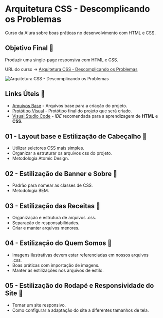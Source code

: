 # Arquitetura CSS - Descomplicando os Problemas

Curso da Alura sobre boas práticas no desenvolvimento com HTML e CSS.

## Objetivo Final &#x1F3AF;

Produzir uma single-page responsiva com HTML e CSS.

URL do curso -> [Arquitetura CSS - Descomplicando os Problemas](https://cursos.alura.com.br/course/arquitetura-css)

![Arquitetura CSS - Descomplicando os Problemas](https://www.alura.com.br/assets/api/share/curso-arquitetura-css.png)

## Links Úteis &#x1F517;
* [Arquivos Base](https://github.com/alura-cursos/arquitetura-css/archive/assets.zip) - Arquivos base para a criação do projeto.
* [Protótipo Visual](https://www.figma.com/file/0gMF5BPgplPYqQA6Om1T1sk9/alura-bootstrap?node-id=0%3A1) - Protótipo final do projeto que será criado.
* [Visual Studio Code](https://code.visualstudio.com/Download) - *IDE* recomendada para a aprendizagem de **HTML** e **CSS**.

## 01 - Layout base e Estilização de Cabeçalho &#x1F516;
* Utilizar seletores CSS mais simples.
* Organizar a estruturar os arquivos css do projeto.
* Metodologia Atomic Design.

## 02 - Estilização de Banner e Sobre &#x1F516;
* Padrão para nomear as classes de CSS.
* Metodologia BEM.

## 03 - Estilização das Receitas &#x1F516;
* Organização e estrutura de arquivos .css.
* Separação de responsabilidades.
* Criar e manter arquivos menores.

## 04 - Estilização do Quem Somos &#x1F516;
* Imagens ilustrativas devem estar referenciadas em nossos arquivos .css.
* Boas práticas com importação de imagens.
* Manter as estilizações nos arquivos de estilo.

## 05 - Estilização do Rodapé e Responsividade do Site &#x1F516;
* Tornar um site responsivo.
* Como configurar a adaptação do site a diferentes tamanhos de tela.